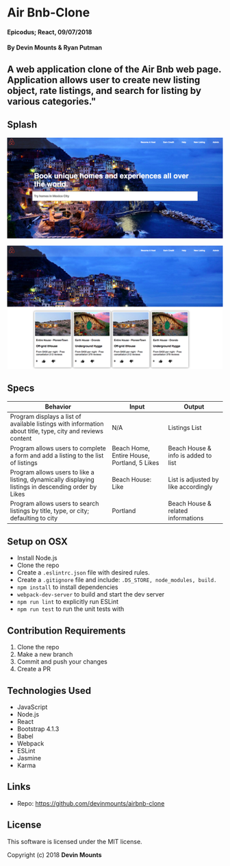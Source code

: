 # Air Bnb-Clone

#### Epicodus; React, 09/07/2018

#### By Devin Mounts & Ryan Putman


## A web application clone of the Air Bnb web page.  Application allows user to create new listing object, rate listings, and search for listing by various categories."

## Splash
![Welcome Page](./src/assets/images/search.png)

![Listings](./src/assets/images/listings.png)

## Specs

| Behavior | Input | Output |
|----------|-------|--------|
| Program displays a list of available listings with information about title, type, city and reviews content | N/A| Listings List |
| Program allows users to complete a form and add a listing to the list of listings | Beach Home, Entire House, Portland, 5 Likes | Beach House & info is added to list |
| Program allows users to like a listing, dynamically displaying listings in descending order by Likes | Beach House: Like | List is adjusted by like accordingly |
| Program allows users to search listings by title, type, or city; defaulting to city | Portland | Beach House & related informations |


## Setup on OSX

* Install Node.js
* Clone the repo
* Create a `.eslintrc.json` file with desired rules.
* Create a `.gitignore` file and include: `.DS_STORE, node_modules, build.`
* `npm install` to install dependencies
* `webpack-dev-server` to build and start the dev server
* `npm run lint` to explicitly run ESLint
* `npm run test` to run the unit tests with

## Contribution Requirements

1. Clone the repo
1. Make a new branch
1. Commit and push your changes
1. Create a PR

## Technologies Used

* JavaScript
* Node.js
* React
* Bootstrap 4.1.3
* Babel
* Webpack
* ESLint
* Jasmine
* Karma

## Links

* Repo: https://github.com/devinmounts/airbnb-clone

## License

This software is licensed under the MIT license.

Copyright (c) 2018 **Devin Mounts**
